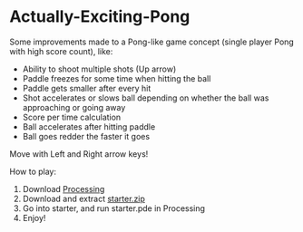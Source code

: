 # Actually-Exciting-Pong

Some improvements made to a Pong-like game concept (single player Pong with high score count), like:
- Ability to shoot multiple shots (Up arrow)
- Paddle freezes for some time when hitting the ball
- Paddle gets smaller after every hit
- Shot accelerates or slows ball depending on whether the ball was approaching or going away
- Score per time calculation
- Ball accelerates after hitting paddle
- Ball goes redder the faster it goes

Move with Left and Right arrow keys!

How to play:

1) Download [Processing](https://processing.org/)
2) Download and extract [starter.zip](https://github.com/fernandoaestrella/Actually-Exciting-Pong/blob/master/starter.zip)
3) Go into starter, and run starter.pde in Processing
4) Enjoy!
